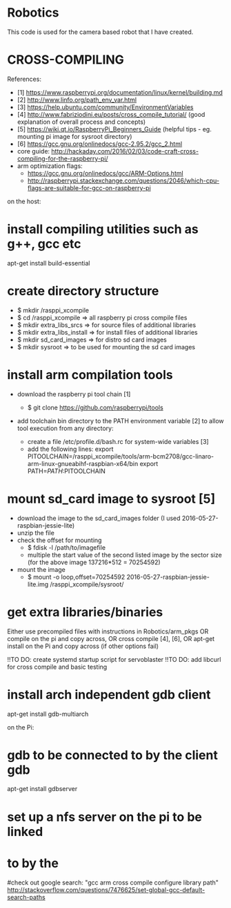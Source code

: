 # Robotics
This code is used for the camera based robot that I have created.

# CROSS-COMPILING
References: 
- [1] https://www.raspberrypi.org/documentation/linux/kernel/building.md
- [2] http://www.linfo.org/path_env_var.html
- [3] https://help.ubuntu.com/community/EnvironmentVariables
- [4] http://www.fabriziodini.eu/posts/cross_compile_tutorial/    (good explanation of overall process and concepts)
- [5] https://wiki.qt.io/RaspberryPi_Beginners_Guide  (helpful tips - eg. mounting pi image for sysroot directory)
- [6] https://gcc.gnu.org/onlinedocs/gcc-2.95.2/gcc_2.html
- core guide: http://hackaday.com/2016/02/03/code-craft-cross-compiling-for-the-raspberry-pi/
- arm optimization flags: 
  - https://gcc.gnu.org/onlinedocs/gcc/ARM-Options.html
  - http://raspberrypi.stackexchange.com/questions/2046/which-cpu-flags-are-suitable-for-gcc-on-raspberry-pi

on the host:
# install compiling utilities such as g++, gcc etc
apt-get install build-essential

# create directory structure
 - $ mkdir /rasppi_xcompile
 - $ cd /rasppi_xcompile => all raspberry pi cross compile files
 - $ mkdir extra_libs_srcs => for source files of additional libraries
 - $ mkdir extra_libs_install => for install files of additional libraries
 - $ mkdir sd_card_images => for distro sd card images 
 - $ mkdir sysroot => to be used for mounting the sd card images

# install arm compilation tools
- download the raspberry pi tool chain [1]
  - $ git clone https://github.com/raspberrypi/tools
  
- add toolchain bin directory to the PATH environment variable [2] to allow tool execution from any directory:
  - create a file /etc/profile.d/bash.rc for system-wide variables [3]
  - add the following lines:
  export PITOOLCHAIN=/rasppi_xcompile/tools/arm-bcm2708/gcc-linaro-arm-linux-gnueabihf-raspbian-x64/bin
  export PATH=$PATH:$PITOOLCHAIN

# mount sd_card image to sysroot [5]
- download the image to the sd_card_images folder (I used 2016-05-27-raspbian-jessie-lite)
- unzip the file
- check the offset for mounting
  - $ fdisk -l /path/to/imagefile
  - multiple the start value of the second listed image by the sector size (for the above image 137216*512 = 70254592)
- mount the image
  - $ mount -o loop,offset=70254592 2016-05-27-raspbian-jessie-lite.img /rasppi_xcompile/sysroot/

# get extra libraries/binaries
Either use precompiled files with instructions in Robotics/arm_pkgs
OR compile on the pi and copy across,
OR cross compile [4], [6],
OR apt-get install on the Pi and copy across (if other options fail)

!!TO DO: create systemd startup script for servoblaster
!!TO DO: add libcurl for cross compile and basic testing
# 








# install arch independent gdb client
apt-get install gdb-multiarch

on the Pi:
# gdb to be connected to by the client gdb
apt-get install gdbserver

# set up a nfs server on the pi to be linked
# to by the 

#check out
google search: "gcc arm cross compile configure library path"
http://stackoverflow.com/questions/7476625/set-global-gcc-default-search-paths